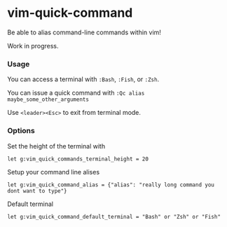 # vim-quick-command

Be able to alias command-line commands within vim!

Work in progress.

### Usage

You can access a terminal with `:Bash`, `:Fish`, or `:Zsh`.

You can issue a quick command with `:Qc alias maybe_some_other_arguments`

Use `<leader><Esc>` to exit from terminal mode.

### Options

Set the height of the terminal with

    let g:vim_quick_commands_terminal_height = 20

Setup your command line alises

    let g:vim_quick_command_alias = {"alias": "really long command you dont want to type"}

Default terminal

    let g:vim_quick_command_default_terminal = "Bash" or "Zsh" or "Fish"
